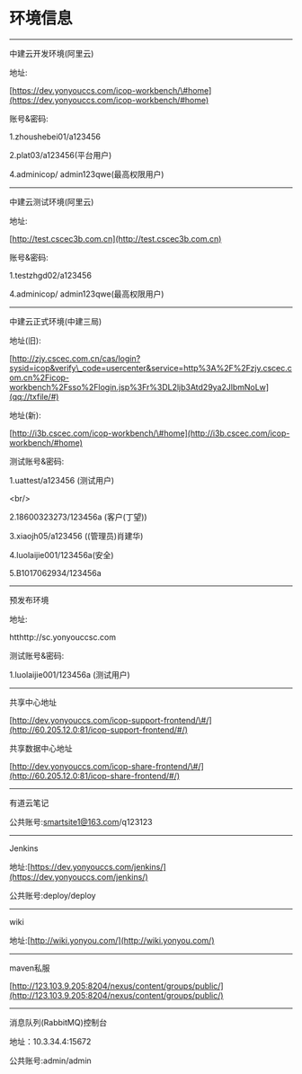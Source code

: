# 环境信息

---

中建云开发环境\(阿里云\)

地址:

[https://dev.yonyouccs.com/icop-workbench/\#home](https://dev.yonyouccs.com/icop-workbench/#home)

账号&密码:

1.zhoushebei01/a123456

2.plat03/a123456\(平台用户\)

4.adminicop/ admin123qwe\(最高权限用户\)

---

中建云测试环境\(阿里云\)

地址:

[http://test.cscec3b.com.cn](http://test.cscec3b.com.cn)

账号&密码:

1.testzhgd02/a123456

4.adminicop/ admin123qwe\(最高权限用户\)

---

中建云正式环境\(中建三局\)

地址\(旧\):

[http://zjy.cscec.com.cn/cas/login?sysid=icop&verify\_code=usercenter&service=http%3A%2F%2Fzjy.cscec.com.cn%2Ficop-workbench%2Fsso%2Flogin.jsp%3Fr%3DL2ljb3Atd29ya2JlbmNoLw](qq://txfile/#)

地址\(新\):

[http://i3b.cscec.com/icop-workbench/\#home](http://i3b.cscec.com/icop-workbench/#home)

测试账号&密码:

1.uattest/a123456 \(测试用户\)

&lt;br/&gt;

2.18600323273/123456a \(客户\(丁望\)\)

3.xiaojh05/a123456 \(\(管理员\)肖建华\)

4.luolaijie001/123456a\(安全\)

5.B1017062934/123456a

---

预发布环境

地址:

htthttp://sc.yonyouccsc.com

测试账号&密码:

1.luolaijie001/123456a \(测试用户\)

---

共享中心地址

[http://dev.yonyouccs.com/icop-support-frontend/\#/](http://60.205.12.0:81/icop-support-frontend/#/)

共享数据中心地址

[http://dev.yonyouccs.com/icop-share-frontend/\#/](http://60.205.12.0:81/icop-share-frontend/#/)

---

有道云笔记

公共账号:smartsite1@163.com/q123123

---

Jenkins

地址:[https://dev.yonyouccs.com/jenkins/](https://dev.yonyouccs.com/jenkins/)

公共账号:deploy/deploy

---

wiki

地址:[http://wiki.yonyou.com/](http://wiki.yonyou.com/)

---

maven私服

[http://123.103.9.205:8204/nexus/content/groups/public/](http://123.103.9.205:8204/nexus/content/groups/public/)

---

消息队列\(RabbitMQ\)控制台

地址：10.3.34.4:15672

公共账号:admin/admin

